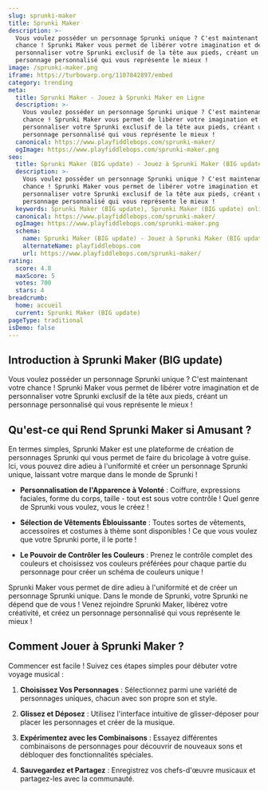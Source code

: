 ```yaml
---
slug: sprunki-maker
title: Sprunki Maker
description: >-
  Vous voulez posséder un personnage Sprunki unique ? C'est maintenant votre
  chance ! Sprunki Maker vous permet de libérer votre imagination et de
  personnaliser votre Sprunki exclusif de la tête aux pieds, créant un
  personnage personnalisé qui vous représente le mieux !
image: /sprunki-maker.png
iframe: https://turbowarp.org/1107842897/embed
category: trending
meta:
  title: Sprunki Maker - Jouez à Sprunki Maker en Ligne
  description: >-
    Vous voulez posséder un personnage Sprunki unique ? C'est maintenant votre
    chance ! Sprunki Maker vous permet de libérer votre imagination et de
    personnaliser votre Sprunki exclusif de la tête aux pieds, créant un
    personnage personnalisé qui vous représente le mieux !
  canonical: https://www.playfiddlebops.com/sprunki-maker/
  ogImage: https://www.playfiddlebops.com/sprunki-maker.png
seo:
  title: Sprunki Maker (BIG update) - Jouez à Sprunki Maker (BIG update) en Ligne
  description: >-
    Vous voulez posséder un personnage Sprunki unique ? C'est maintenant votre
    chance ! Sprunki Maker vous permet de libérer votre imagination et de
    personnaliser votre Sprunki exclusif de la tête aux pieds, créant un
    personnage personnalisé qui vous représente le mieux !
  keywords: Sprunki Maker (BIG update), Sprunki Maker (BIG update) online
  canonical: https://www.playfiddlebops.com/sprunki-maker/
  ogImage: https://www.playfiddlebops.com/sprunki-maker.png
  schema:
    name: Sprunki Maker (BIG update) - Jouez à Sprunki Maker (BIG update) en Ligne
    alternateName: playfiddlebops.com
    url: https://www.playfiddlebops.com/sprunki-maker/
rating:
  score: 4.8
  maxScore: 5
  votes: 700
  stars: 4
breadcrumb:
  home: accueil
  current: Sprunki Maker (BIG update)
pageType: traditional
isDemo: false
---
```


## Introduction à Sprunki Maker (BIG update)

Vous voulez posséder un personnage Sprunki unique ? C'est maintenant votre chance ! Sprunki Maker vous permet de libérer votre imagination et de personnaliser votre Sprunki exclusif de la tête aux pieds, créant un personnage personnalisé qui vous représente le mieux !

## Qu'est-ce qui Rend Sprunki Maker si Amusant ?

En termes simples, Sprunki Maker est une plateforme de création de personnages Sprunki qui vous permet de faire du bricolage à votre guise. Ici, vous pouvez dire adieu à l'uniformité et créer un personnage Sprunki unique, laissant votre marque dans le monde de Sprunki !

- **Personnalisation de l'Apparence à Volonté** : Coiffure, expressions faciales, forme du corps, taille - tout est sous votre contrôle ! Quel genre de Sprunki vous voulez, vous le créez !

- **Sélection de Vêtements Éblouissante** : Toutes sortes de vêtements, accessoires et costumes à thème sont disponibles ! Ce que vous voulez que votre Sprunki porte, il le porte !

- **Le Pouvoir de Contrôler les Couleurs** : Prenez le contrôle complet des couleurs et choisissez vos couleurs préférées pour chaque partie du personnage pour créer un schéma de couleurs unique !

Sprunki Maker vous permet de dire adieu à l'uniformité et de créer un personnage Sprunki unique. Dans le monde de Sprunki, votre Sprunki ne dépend que de vous ! Venez rejoindre Sprunki Maker, libérez votre créativité, et créez un personnage personnalisé qui vous représente le mieux !

## Comment Jouer à Sprunki Maker ?

Commencer est facile ! Suivez ces étapes simples pour débuter votre voyage musical :

1. **Choisissez Vos Personnages** : Sélectionnez parmi une variété de personnages uniques, chacun avec son propre son et style.

1. **Glissez et Déposez** : Utilisez l'interface intuitive de glisser-déposer pour placer les personnages et créer de la musique.

1. **Expérimentez avec les Combinaisons** : Essayez différentes combinaisons de personnages pour découvrir de nouveaux sons et débloquer des fonctionnalités spéciales.

1. **Sauvegardez et Partagez** : Enregistrez vos chefs-d'œuvre musicaux et partagez-les avec la communauté.